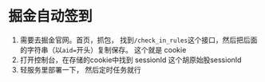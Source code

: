 # 掘金自动签到

1. 需要去掘金官网。首页，抓包， 找到`/check_in_rules`这个接口，然后把后面的字符串（以`aid=`开头）复制保存。 这个就是 cookie
2. 打开控制台，在存储的cookie中找到  sessionId  这个胡原始股sessionId
3. 轻服务里部署一下， 然后定时任务就行